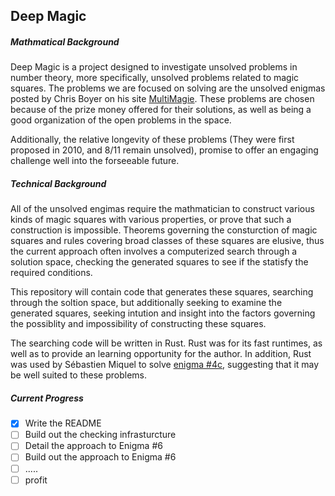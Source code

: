 ## Deep Magic

##### Mathmatical Background

Deep Magic is a project designed to investigate unsolved problems in number theory, more specifically, unsolved problems related to magic squares. The problems we are focused on solving are the unsolved enigmas posted by Chris Boyer on his site [MultiMagie](http://www.multimagie.com/English/Enigmas.htm). These problems are chosen because of the prize money offered for their solutions, as well as being a good organization of the open problems in the space.

Additionally, the relative longevity of these problems (They were first proposed in 2010, and 8/11 remain unsolved), promise to offer an engaging challenge well into the forseeable future.

##### Technical Background

All of the unsolved engimas require the mathmatician to construct various kinds of magic squares with various properties, or prove that such a construction is impossible. Theorems governing the consturction of magic squares and rules covering broad classes of these squares are elusive, thus the current approach often involves a computerized search through a solution space, checking the generated squares to see if the statisfy the required conditions.

This repository will contain code that generates these squares, searching through the soltion space, but additionally seeking to examine the generated squares, seeking intution and insight into the factors governing the possiblity and impossibility of constructing these squares.

The searching code will be written in Rust. Rust was for its fast runtimes, as well as to provide an learning opportunity for the author. In addition, Rust was used by Sébastien Miquel to solve [enigma #4c](http://www.multimagie.com/English/SquaresOfCubes.htm#7x7), suggesting that it may be well suited to these problems.

##### Current Progress

- [x] Write the README
- [ ] Build out the checking infrasturcture
- [ ] Detail the approach to Enigma #6
- [ ] Build out the approach to Enigma #6
- [ ] .....
- [ ] profit
